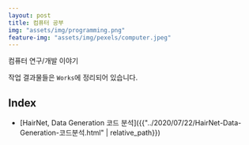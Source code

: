 ```yaml
---
layout: post
title: 컴퓨터 공부
img: "assets/img/programming.png"
feature-img: "assets/img/pexels/computer.jpeg"
---
```


컴퓨터 연구/개발 이야기

작업 결과물들은 `Works`에 정리되어 있습니다.

## Index

- [HairNet, Data Generation 코드 분석]({{"../2020/07/22/HairNet-Data-Generation-코드분석.html" | relative_path}})